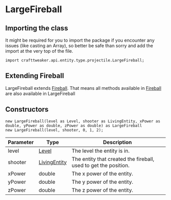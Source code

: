 # LargeFireball

## Importing the class

It might be required for you to import the package if you encounter any issues (like casting an Array), so better be safe than sorry and add the import at the very top of the file.
```zenscript
import crafttweaker.api.entity.type.projectile.LargeFireball;
```


## Extending Fireball

LargeFireball extends [Fireball](/vanilla/api/entity/type/projectile/Fireball). That means all methods available in [Fireball](/vanilla/api/entity/type/projectile/Fireball) are also available in LargeFireball

## Constructors


```zenscript
new LargeFireball(level as Level, shooter as LivingEntity, xPower as double, yPower as double, zPower as double) as LargeFireball
new LargeFireball(level, shooter, 0, 1, 2);
```
| Parameter |                       Type                       |                           Description                           |
|-----------|--------------------------------------------------|-----------------------------------------------------------------|
| level     | [Level](/vanilla/api/world/Level)                | The level the entity is in.                                     |
| shooter   | [LivingEntity](/vanilla/api/entity/LivingEntity) | The entity that created the fireball, used to get the position. |
| xPower    | double                                           | The x power of the entity.                                      |
| yPower    | double                                           | The y power of the entity.                                      |
| zPower    | double                                           | The z power of the entity.                                      |




